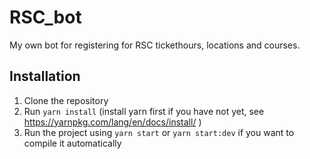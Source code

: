 # RSC_bot
My own bot for registering for RSC tickethours, locations and courses.

## Installation
1. Clone the repository
1. Run `yarn install` (install yarn first if you have not yet, see https://yarnpkg.com/lang/en/docs/install/ )
1. Run the project using `yarn start` or `yarn start:dev` if you want to compile it automatically
